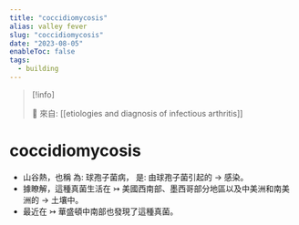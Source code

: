 ```yaml
---
title: "coccidiomycosis"
alias: valley fever
slug: "coccidiomycosis"
date: "2023-08-05"
enableToc: false
tags:
  - building
---
```


> [!info]
>
> 🌱 來自: [[etiologies and diagnosis of infectious arthritis]]

# coccidiomycosis

- 山谷熱，也稱 為: 球孢子菌病， 是: 由球孢子菌引起的 → 感染。
- 據瞭解，這種真菌生活在 ↣ 美國西南部、墨西哥部分地區以及中美洲和南美洲的 → 土壤中。
- 最近在 ↣ 華盛頓中南部也發現了這種真菌。
